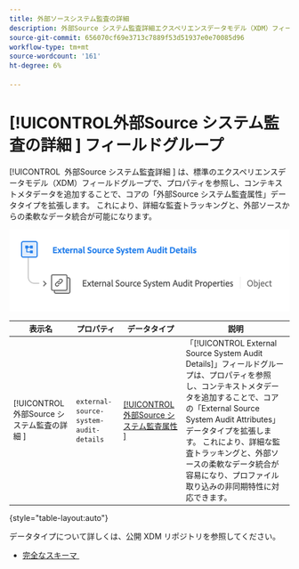 ```yaml
---
title: 外部ソースシステム監査の詳細
description: 外部Source システム監査詳細エクスペリエンスデータモデル（XDM）フィールドグループについて説明します。
source-git-commit: 656070cf69e3713c7889f53d51937e0e70085d96
workflow-type: tm+mt
source-wordcount: '161'
ht-degree: 6%

---
```


# [!UICONTROL &#x200B; 外部Source システム監査の詳細 &#x200B;] フィールドグループ

[!UICONTROL &#x200B; 外部Source システム監査詳細 &#x200B;] は、標準のエクスペリエンスデータモデル（XDM）フィールドグループで、プロパティを参照し、コンテキストメタデータを追加することで、コアの「外部Source システム監査属性」データタイプを拡張します。 これにより、詳細な監査トラッキングと、外部ソースからの柔軟なデータ統合が可能になります。

![&#x200B; 外部Source システム監査詳細フィールドグループのスキーマ図。](../../images/field-groups/shared/external-source-system-audit-details.png)

| 表示名 | プロパティ | データタイプ | 説明 |
| -------------------------------------------------| ---------------------------------------- | --------- | --- |
| [!UICONTROL &#x200B; 外部Source システム監査の詳細 &#x200B;] | `external-source-system-audit-details` | [[!UICONTROL &#x200B; 外部Source システム監査属性 &#x200B;]](../../data-types/external-source-system-audit-attributes.md) | 「[!UICONTROL External Source System Audit Details]」フィールドグループは、プロパティを参照し、コンテキストメタデータを追加することで、コアの「External Source System Audit Attributes」データタイプを拡張します。 これにより、詳細な監査トラッキングと、外部ソースの柔軟なデータ統合が容易になり、プロファイル取り込みの非同期特性に対応できます。 |

{style="table-layout:auto"}

データタイプについて詳しくは、公開 XDM リポジトリを参照してください。

* [&#x200B; 完全なスキーマ &#x200B;](https://github.com/adobe/xdm/blob/master/docs/reference/fieldgroups/shared/external-source-system-audit-details.schema.json)